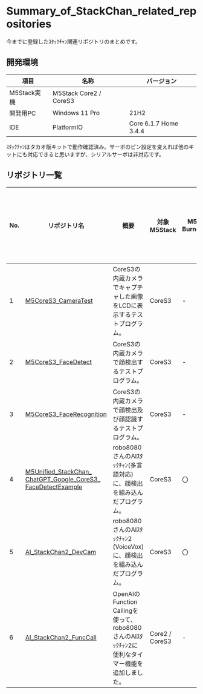 # Summary_of_StackChan_related_repositories
今までに登録したｽﾀｯｸﾁｬﾝ関連リポジトリのまとめです。

## 開発環境

| 項目 | 名称 | バージョン |
| --- | --- | --- |
| M5Stack実機 | M5Stack Core2 / CoreS3 |
| 開発用PC | Windows 11 Pro | 21H2 |
| IDE | PlatformIO  |Core 6.1.7 Home 3.4.4 |

ｽﾀｯｸﾁｬﾝはタカオ版キットで動作確認済み。サーボのピン設定を変えれば他のキットにも対応できると思いますが、シリアルサーボは非対応です。

## リポジトリ一覧

| No. | リポジトリ名 | 概要 | 対象M5Stack | M5 Burner | Twitter | ベースリポジトリ |
| --- | --- | --- | --- | --- | --- | --- |
| 1 | [M5CoreS3_CameraTest](https://github.com/ronron-gh/M5CoreS3_CameraTest) | CoreS3の内蔵カメラでキャプチャした画像をLCDに表示するテストプログラム。| CoreS3 | - | - | - |
| 2 | [M5CoreS3_FaceDetect](https://github.com/ronron-gh/M5CoreS3_FaceDetect) | CoreS3の内蔵カメラで顔検出するテストプログラム。| CoreS3 | - | [〇](https://twitter.com/motoh_tw/status/1659731386054606848) | - |
| 3 | [M5CoreS3_FaceRecognition](https://github.com/ronron-gh/M5CoreS3_FaceRecognition) | CoreS3の内蔵カメラで顔検出及び顔認識するテストプログラム。| CoreS3 | - | [〇](https://twitter.com/motoh_tw/status/1662099298002280448) | - |
| 4 | [M5Unified_StackChan_ ChatGPT_Google_CoreS3_ FaceDetectExample](https://github.com/ronron-gh/M5Unified_StackChan_ChatGPT_Google_CoreS3_FaceDetectExample) | robo8080さんのAIｽﾀｯｸﾁｬﾝ(多言語対応)に、顔検出を組み込んだプログラム。| CoreS3 | 〇 | [〇](https://twitter.com/motoh_tw/status/1663206042359169024) | [AIｽﾀｯｸﾁｬﾝ](https://github.com/robo8080/M5Unified_StackChan_ChatGPT_Google) |
| 5 | [AI_StackChan2_DevCam](https://github.com/ronron-gh/AI_StackChan2_DevCam) | robo8080さんのAIｽﾀｯｸﾁｬﾝ2 (VoiceVox)に、顔検出を組み込んだプログラム。| CoreS3 | 〇 | - | [AIｽﾀｯｸﾁｬﾝ2](https://github.com/robo8080/AI_StackChan2) |
| 6 | [AI_StackChan2_FuncCall](https://github.com/ronron-gh/AI_StackChan2_FuncCall) | OpenAIのFunction Callingを使って、robo8080さんのAIｽﾀｯｸﾁｬﾝ2に便利なタイマー機能を追加しました。| Core2 / CoreS3 | - | [〇](https://twitter.com/motoh_tw/status/1675171545533251584) | [AIｽﾀｯｸﾁｬﾝ2](https://github.com/robo8080/AI_StackChan2) |





